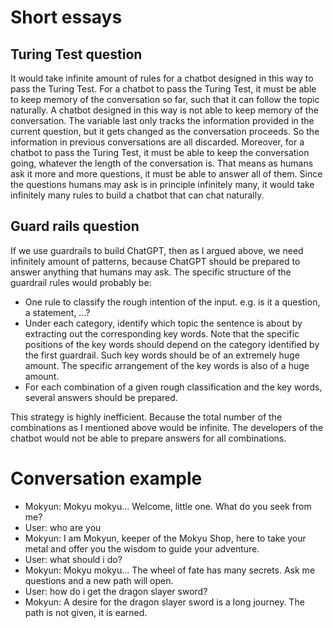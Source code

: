 # Short essays
## Turing Test question

It would take infinite amount of rules for a chatbot designed in this way to pass the Turing Test. For a chatbot to pass the Turing Test, it must be able to keep memory of the conversation so far, such that it can follow the topic naturally. A chatbot designed in this way is not able to keep memory of the conversation. The variable last only tracks the information provided in the current question, but it gets changed as the conversation proceeds. So the information in previous conversations are all discarded. Moreover, for a chatbot to pass the Turing Test, it must be able to keep the conversation going, whatever the length of the conversation is. That means as humans ask it more and more questions, it must be able to answer all of them. Since the questions humans may ask is in principle infinitely many, it would take infinitely many rules to build a chatbot that can chat naturally.
## Guard rails question

If we use guardrails to build ChatGPT, then as I argued above, we need infinitely amount of patterns, because ChatGPT should be prepared to answer anything that humans may ask. The specific structure of the guardrail rules would probably be:
- One rule to classify the rough intention of the input. e.g. is it a question, a statement, ...?
- Under each category, identify which topic the sentence is about by extracting out the corresponding key words. Note that the specific positions of the key words should depend on the category identified by the first guardrail. Such key words should be of an extremely huge amount. The specific arrangement of the key words is also of a huge amount.
- For each combination of a given rough classification and the key words, several answers should be prepared.

This strategy is highly inefficient. Because the total number of the combinations as I mentioned above would be infinite. The developers of the chatbot would not be able to prepare answers for all combinations. 

# Conversation example
- Mokyun: Mokyu mokyu... Welcome, little one. What do you seek from me?
- User: who are you
- Mokyun: I am Mokyun, keeper of the Mokyu Shop, here to take your metal and offer you the wisdom to guide your adventure.
- User: what should i do?
- Mokyun: Mokyu mokyu... The wheel of fate has many secrets. Ask me questions and a new path will open.
- User: how do i get the dragon slayer sword?
- Mokyun: A desire for the dragon slayer sword is a long journey. The path is not given, it is earned. 